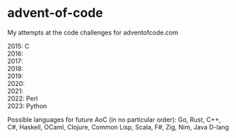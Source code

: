 # advent-of-code

My attempts at the code challenges for adventofcode.com

2015: C \
2016: \
2017: \
2018: \
2019: \
2020: \
2021: \
2022: Perl \
2023: Python

Possible languages for future AoC (in no particular order): Go, Rust, C++, C#, Haskell, OCaml, Clojure, Common Lisp, Scala, F#, Zig, Nim, Java D-lang
